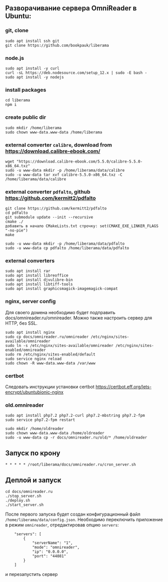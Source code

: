 ## Разворачивание сервера OmniReader в Ubuntu:

### git, clone
```
sudo apt install ssh git
git clone https://github.com/bookpauk/liberama
```

### node.js
```
sudo apt install -y curl
curl -sL https://deb.nodesource.com/setup_12.x | sudo -E bash -
sudo apt install -y nodejs
```

### install packages
```
cd liberama
npm i
```

### create public dir
```
sudo mkdir /home/liberama
sudo chown www-data.www-data /home/liberama
```

### external converter `calibre`, download from https://download.calibre-ebook.com/
```
wget "https://download.calibre-ebook.com/5.5.0/calibre-5.5.0-x86_64.txz"
sudo -u www-data mkdir -p /home/liberama/data/calibre
sudo -u www-data tar xvf calibre-5.5.0-x86_64.txz -C /home/liberama/data/calibre
```

### external converter `pdfalto`, github https://github.com/kermitt2/pdfalto
```
git clone https://github.com/kermitt2/pdfalto
cd pdfalto
git submodule update --init --recursive
cmake ./
добавить в начало CMakeLists.txt строчку: set(CMAKE_EXE_LINKER_FLAGS "-no-pie")
make

sudo -u www-data mkdir -p /home/liberama/data/pdfalto
sudo -u www-data cp pdfalto /home/liberama/data/pdfalto
```

### external converters
```
sudo apt install rar
sudo apt install libreoffice
sudo apt install djvulibre-bin
sudo apt install libtiff-tools
sudo apt install graphicsmagick-imagemagick-compat
```

### nginx, server config
Для своего домена необходимо будет подправить docs/omnireader.ru/omnireader.
Можно также настроить сервер для HTTP, без SSL.
```
sudo apt install nginx
sudo cp docs/omnireader.ru/omnireader /etc/nginx/sites-available/omnireader
sudo ln -s /etc/nginx/sites-available/omnireader /etc/nginx/sites-enabled/omnireader
sudo rm /etc/nginx/sites-enabled/default
sudo service nginx reload
sudo chown -R www-data.www-data /var/www
```

### certbot
Следовать инструкции установки certbot https://certbot.eff.org/lets-encrypt/ubuntubionic-nginx
### old.omnireader 
```
sudo apt install php7.2 php7.2-curl php7.2-mbstring php7.2-fpm
sudo service php7.2-fpm restart

sudo mkdir /home/oldreader
sudo chown www-data.www-data /home/oldreader
sudo -u www-data cp -r docs/omnireader.ru/old/* /home/oldreader
```

## Запуск по крону
```
* * * * * /root/liberama/docs/omnireader.ru/cron_server.sh
```

## Деплой и запуск
```
cd docs/omnireader.ru
./stop_server.sh
./deploy.sh
./start_server.sh
```

После первого запуска будет создан конфигурационный файл `/home/liberama/data/config.json`.
Необходимо переключить приложение в режим `omnireader`, отредактировав опцию `servers`:
```
    "servers": [
        {
            "serverName": "1",
            "mode": "omnireader",
            "ip": "0.0.0.0",
            "port": "44081"
        }
    ]
```
и перезапустить сервер